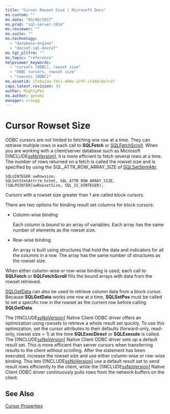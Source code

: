 ```yaml
---
title: "Cursor Rowset Size | Microsoft Docs"
ms.custom: ""
ms.date: "03/06/2017"
ms.prod: "sql-server-2014"
ms.reviewer: ""
ms.suite: ""
ms.technology: 
  - "database-engine"
  - "docset-sql-devref"
ms.tgt_pltfrm: ""
ms.topic: "reference"
helpviewer_keywords: 
  - "cursors [ODBC], rowset size"
  - "ODBC cursors, rowset size"
  - "rowsets [ODBC]"
ms.assetid: 2febe2ae-fdc1-490e-a79f-c516bc8e7c3f
caps.latest.revision: 33
author: MightyPen
ms.author: genemi
manager: craigg
---
```

# Cursor Rowset Size
  ODBC cursors are not limited to fetching one row at a time. They can retrieve multiple rows in each call to **SQLFetch** or [SQLFetchScroll](../../native-client-odbc-api/sqlfetchscroll.md). When you are working with a client/server database such as Microsoft [!INCLUDE[ssNoVersion](../../../includes/ssnoversion-md.md)], it is more efficient to fetch several rows at a time. The number of rows returned on a fetch is called the rowset size and is specified by using the SQL_ATTR_ROW_ARRAY_SIZE of [SQLSetStmtAttr](../../native-client-odbc-api/sqlsetstmtattr.md).  
  
```  
SQLUINTEGER uwRowsize;  
SQLSetStmtAttr(m_hstmt, SQL_ATTR_ROW_ARRAY_SIZE, (SQLPOINTER)uwRowsetSize, SQL_IS_UINTEGER);  
```  
  
 Cursors with a rowset size greater than 1 are called block cursors.  
  
 There are two options for binding result set columns for block cursors:  
  
-   Column-wise binding  
  
     Each column is bound to an array of variables. Each array has the same number of elements as the rowset size.  
  
-   Row-wise binding  
  
     An array is built using structures that hold the data and indicators for all the columns in a row. The array has the same number of structures as the rowset size.  
  
 When either column-wise or row-wise binding is used, each call to **SQLFetch** or **SQLFetchScroll** fills the bound arrays with data from the rowset retrieved.  
  
 [SQLGetData](../../native-client-odbc-api/sqlgetdata.md) can also be used to retrieve column data from a block cursor. Because **SQLGetData** works one row at a time, **SQLSetPos** must be called to set a specific row in the rowset as the current row before calling **SQLGetData**.  
  
 The [!INCLUDE[ssNoVersion](../../../includes/ssnoversion-md.md)] Native Client ODBC driver offers an optimization using rowsets to retrieve a whole result set quickly. To use this optimization, set the cursor attributes to their defaults (forward-only, read-only, rowset size = 1) at the time **SQLExecDirect** or **SQLExecute** is called. The [!INCLUDE[ssNoVersion](../../../includes/ssnoversion-md.md)] Native Client ODBC driver sets up a default result set. This is more efficient than server cursors when transferring results to the client without scrolling. After the statement has been executed, increase the rowset size and use either column-wise or row-wise binding. This lets [!INCLUDE[ssNoVersion](../../../includes/ssnoversion-md.md)] use a default result set to send result rows efficiently to the client, while the [!INCLUDE[ssNoVersion](../../../includes/ssnoversion-md.md)] Native Client ODBC driver continuously pulls rows from the network buffers on the client.  
  
## See Also  
 [Cursor Properties](cursor-properties.md)  
  
  
